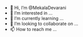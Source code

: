- 👋 Hi, I’m @MekalaDevarani
- 👀 I’m interested in ...
- 🌱 I’m currently learning ...
- 💞️ I’m looking to collaborate on ...
- 📫 How to reach me ...

<!---
MekalaDevarani/MekalaDevarani is a ✨ special ✨ repository because its `README.md` (this file) appears on your GitHub profile.
You can click the Preview link to take a look at your changes.
--->
